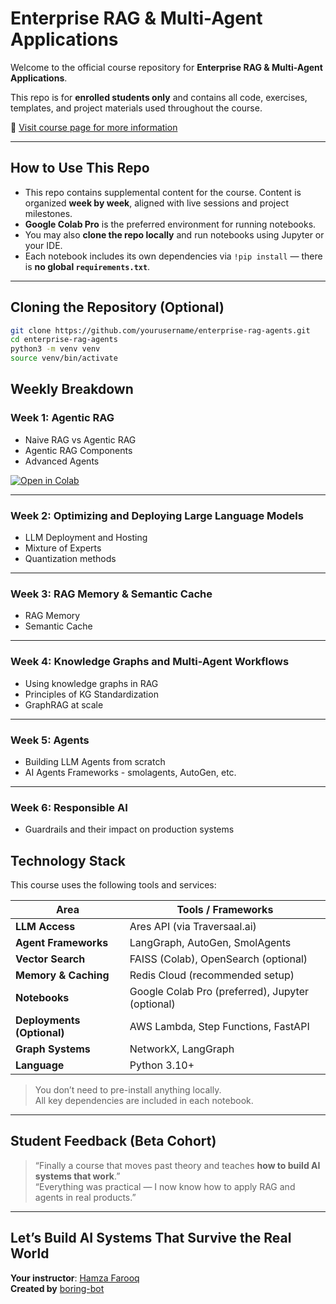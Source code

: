 # Enterprise RAG & Multi-Agent Applications

Welcome to the official course repository for **Enterprise RAG & Multi-Agent Applications**.

This repo is for **enrolled students only** and contains all code, exercises, templates, and project materials used throughout the course.

🔗 [Visit course page for more information](https://maven.com/boring-bot/advanced-llm)

---

## How to Use This Repo

- This repo contains supplemental content for the course. Content is organized **week by week**, aligned with live sessions and project milestones.
- **Google Colab Pro** is the preferred environment for running notebooks.
- You may also **clone the repo locally** and run notebooks using Jupyter or your IDE.
- Each notebook includes its own dependencies via `!pip install` — there is **no global `requirements.txt`**.

---

## Cloning the Repository (Optional)

```bash
git clone https://github.com/yourusername/enterprise-rag-agents.git
cd enterprise-rag-agents
python3 -m venv venv
source venv/bin/activate
```

## Weekly Breakdown

### Week 1: Agentic RAG

- Naive RAG vs Agentic RAG
- Agentic RAG Components
- Advanced Agents

[![Open in Colab](https://colab.research.google.com/assets/colab-badge.svg)](https://colab.research.google.com/github/hamzafarooq/multi-agent-course/blob/main/Module_1/Agentic_RAG/Agentic_RAG_Notebook.ipynb)

---

### Week 2: Optimizing and Deploying Large Language Models

- LLM Deployment and Hosting
- Mixture of Experts
- Quantization methods

---

### Week 3: RAG Memory & Semantic Cache

- RAG Memory
- Semantic Cache

---

### Week 4: Knowledge Graphs and Multi-Agent Workflows

- Using knowledge graphs in RAG
- Principles of KG Standardization
- GraphRAG at scale

---

### Week 5: Agents

- Building LLM Agents from scratch
- AI Agents Frameworks - smolagents, AutoGen, etc.

---

### Week 6: Responsible AI

- Guardrails and their impact on production systems


## Technology Stack

This course uses the following tools and services:

| Area                  | Tools / Frameworks                                  |
|-----------------------|------------------------------------------------------|
| **LLM Access**        | Ares API (via Traversaal.ai)                         |
| **Agent Frameworks**  | LangGraph, AutoGen, SmolAgents                       |
| **Vector Search**     | FAISS (Colab), OpenSearch (optional)                |
| **Memory & Caching**  | Redis Cloud (recommended setup)                      |
| **Notebooks**         | Google Colab Pro (preferred), Jupyter (optional)     |
| **Deployments (Optional)** | AWS Lambda, Step Functions, FastAPI            |
| **Graph Systems**     | NetworkX, LangGraph                                  |
| **Language**          | Python 3.10+                                         |

> You don’t need to pre-install anything locally.  
> All key dependencies are included in each notebook.

---

## Student Feedback (Beta Cohort)

> “Finally a course that moves past theory and teaches **how to build AI systems that work**.”  
> “Everything was practical — I now know how to apply RAG and agents in real products.”

---

## Let’s Build AI Systems That Survive the Real World

**Your instructor**: [Hamza Farooq](https://www.linkedin.com/in/hamzafarooq/)  
**Created by** [boring-bot](https://maven.com/boring-bot)